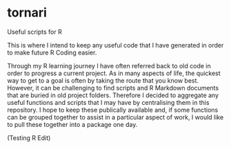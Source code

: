 # tornari
Useful scripts for R

This is where I intend to keep any useful code that I have generated in order to make future R Coding easier.

Through my R learning journey I have often referred back to old code in order to progress a current project. As in many aspects of life, the quickest way to get to a goal is often by taking the route that you know best. However, it can be challenging to find scripts and R Markdown documents that are buried in old project folders. Therefore I decided to aggregate any useful functions and scripts that I may have by centralising them in this repository. I hope to keep these publically available and, if some functions can be grouped together to assist in a particular aspect of work, I would like to pull these together into a package one day.

(Testing R Edit)
